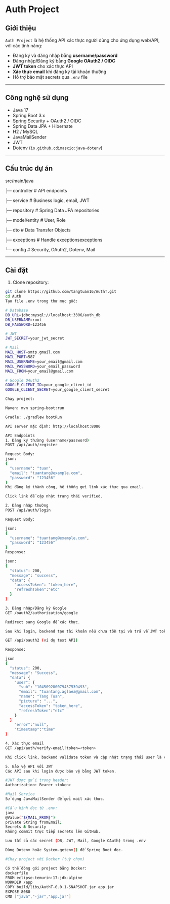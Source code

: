 # Auth Project

## Giới thiệu
`Auth Project` là hệ thống API xác thực người dùng cho ứng dụng web/API, với các tính năng:

- Đăng ký và đăng nhập bằng **username/password**
- Đăng nhập/Đăng ký bằng **Google OAuth2 / OIDC**
- **JWT token** cho xác thực API
- **Xác thực email** khi đăng ký tài khoản thường
- Hỗ trợ bảo mật secrets qua `.env` file

---

## Công nghệ sử dụng

- Java 17  
- Spring Boot 3.x  
- Spring Security + OAuth2 / OIDC  
- Spring Data JPA + Hibernate  
- H2 / MySQL  
- JavaMailSender  
- JWT  
- Dotenv (`io.github.cdimascio:java-dotenv`)

---

## Cấu trúc dự án

src/main/java

├─ controller # API endpoints

├─ service # Business logic, email, JWT

├─ repository # Spring Data JPA repositories

├─ model/entity # User, Role

├─ dto # Data Transfer Objects

├─ exceptions # Handle exceptionsexceptions

└─ config # Security, OAuth2, Dotenv, Mail

---

## Cài đặt

1. Clone repository:

```bash
git clone https://github.com/tangtuan16/AuthT.git
cd Auth
Tạo file .env trong thư mục gốc:

# Database
DB_URL=jdbc:mysql://localhost:3306/auth_db
DB_USERNAME=root
DB_PASSWORD=123456

# JWT
JWT_SECRET=your_jwt_secret

# Mail
MAIL_HOST=smtp.gmail.com
MAIL_PORT=587
MAIL_USERNAME=your_email@gmail.com
MAIL_PASSWORD=your_email_password
MAIL_FROM=your_email@gmail.com

# Google OAuth2
GOOGLE_CLIENT_ID=your_google_client_id
GOOGLE_CLIENT_SECRET=your_google_client_secret

Chạy project:

Maven: mvn spring-boot:run

Gradle: ./gradlew bootRun

API server mặc định: http://localhost:8080

API Endpoints
1. Đăng ký thường (username/password)
POST /api/auth/register

Request Body:
json:
{
  "username": "tuan",
  "email": "tuantang@example.com",
  "password": "123456"
}
Khi đăng ký thành công, hệ thống gửi link xác thực qua email.

Click link để cập nhật trạng thái verified.

2. Đăng nhập thường
POST /api/auth/login

Request Body:

json:
{
  "username": "tuantang@example.com",
  "password": "123456"
}
Response:

json:
{
  "status": 200,
  "message": "success",
  "data": {
    "accessToken": "token_here",
    "refreshToken":"etc"
  }
}

3. Đăng nhập/Đăng ký Google
GET /oauth2/authorization/google

Redirect sang Google để xác thực.

Sau khi login, backend tạo tài khoản nếu chưa tồn tại và trả về JWT token.

GET /api/oauth2 (ví dụ test API)

Response:

json
{
  "status": 200,
  "message": "Success",
  "data": {
    "user": {
      "sub": "104509280079457539493",
      "email": "tuantang.aglaea@gmail.com",
      "name": "Tang Tuan",
      "picture": "...",
      "accessToken": "token_here",
      "refreshToken":"etc"
    }
  }
    "error":"null",
    "timestamp":"time"
}

4. Xác thực email
GET /api/auth/verify-email?token=<token>

Khi click link, backend validate token và cập nhật trạng thái user là verified.

5. Bảo vệ API với JWT
Các API sau khi login được bảo vệ bằng JWT token.

#JWT được gửi trong header:
Authorization: Bearer <token>

#Mail Service
Sử dụng JavaMailSender để gửi mail xác thực.

#Cấu hình đọc từ .env:
java
@Value("${MAIL_FROM}")
private String fromEmail;
Secrets & Security
Không commit trực tiếp secrets lên GitHub.

Lưu tất cả các secret (DB, JWT, Mail, Google OAuth) trong .env

Dùng Dotenv hoặc System.getenv() để Spring Boot đọc.

#Chạy project với Docker (tuỳ chọn)

Có thể đóng gói project bằng Docker:
dockerfile
FROM eclipse-temurin:17-jdk-alpine
WORKDIR /app
COPY build/libs/AuthT-0.0.1-SNAPSHOT.jar app.jar
EXPOSE 8080
CMD ["java","-jar","app.jar"]
